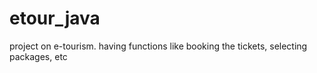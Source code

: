# etour_java
 project on e-tourism. having functions like booking the tickets, selecting packages, etc
